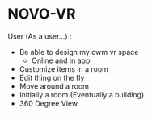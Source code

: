 # NOVO-VR

User (As a user...) :
  - Be able to design my owm vr space
    - Online and in app
  - Customize items in a room
  - Edit thing on the fly
  - Move around a room
  - Initially a room (Eventually a building)
  - 360 Degree View
  
